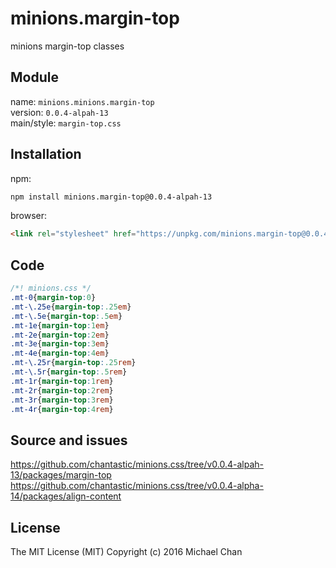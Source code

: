 # minions.margin-top
minions margin-top classes

## Module
name: `minions.minions.margin-top`  
version: `0.0.4-alpah-13`  
main/style: `margin-top.css`  

## Installation
npm:
```bash
npm install minions.margin-top@0.0.4-alpah-13
```

browser:
```html
<link rel="stylesheet" href="https://unpkg.com/minions.margin-top@0.0.4-alpah-13" />
```

## Code
```css
/*! minions.css */
.mt-0{margin-top:0}
.mt-\.25e{margin-top:.25em}
.mt-\.5e{margin-top:.5em}
.mt-1e{margin-top:1em}
.mt-2e{margin-top:2em}
.mt-3e{margin-top:3em}
.mt-4e{margin-top:4em}
.mt-\.25r{margin-top:.25rem}
.mt-\.5r{margin-top:.5rem}
.mt-1r{margin-top:1rem}
.mt-2r{margin-top:2rem}
.mt-3r{margin-top:3rem}
.mt-4r{margin-top:4rem}

```

## Source and issues

https://github.com/chantastic/minions.css/tree/v0.0.4-alpah-13/packages/margin-top
https://github.com/chantastic/minions.css/tree/v0.0.4-alpha-14/packages/align-content

## License

The MIT License (MIT)
Copyright (c) 2016 Michael Chan